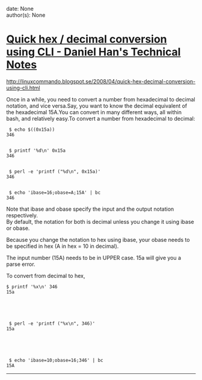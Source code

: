 
date: None  
author(s): None  

# [Quick hex / decimal conversion using CLI - Daniel Han's Technical Notes](https://sites.google.com/site/xiangyangsite/home/technical-tips/linux-unix/shell-programming/bash-tips/quick-hex-decimal-conversion-using-cli)

<http://linuxcommando.blogspot.se/2008/04/quick-hex-decimal-conversion-using-cli.html>

Once in a while, you need to convert a number from hexadecimal to decimal notation, and vice versa.Say, you want to know the decimal equivalent of the hexadecimal 15A.You can convert in many different ways, all within bash, and relatively easy.To convert a number from hexadecimal to decimal:

  

    
    
     $ echo $((0x15a))  
    346
    
    
     $ printf '%d\n' 0x15a  
    346
    
    
     $ perl -e 'printf ("%d\n", 0x15a)'  
    346
    
    
     $ echo 'ibase=16;obase=A;15A' | bc  
    346

Note that ibase and obase specify the input and the output notation respectively.  
By default, the notation for both is decimal unless you change it using ibase or obase.

Because you change the notation to hex using ibase, your obase needs to be specified in hex (A in hex = 10 in decimal).

The input number (15A) needs to be in UPPER case. 15a will give you a parse error.

To convert from decimal to hex,

  

    
    
    $ printf '%x\n' 346  
    15a

  

    
    
     $ perl -e 'printf ("%x\n", 346)'  
    15a

  

    
    
     $ echo 'ibase=10;obase=16;346' | bc  
    15A  
  
---


